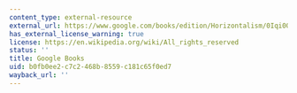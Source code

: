 ```yaml
---
content_type: external-resource
external_url: https://www.google.com/books/edition/Horizontalism/0Iqi0OVPCDAC?hl=en&gbpv=1
has_external_license_warning: true
license: https://en.wikipedia.org/wiki/All_rights_reserved
status: ''
title: Google Books
uid: b0fb0ee2-c7c2-468b-8559-c181c65f0ed7
wayback_url: ''
---
```

